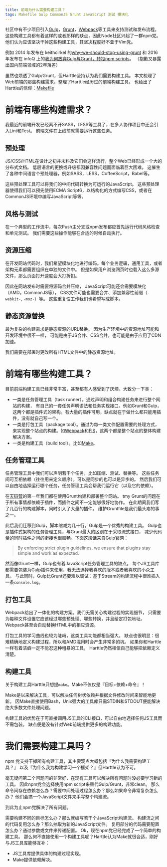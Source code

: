 ```yaml
---
title: 前端为什么需要构建工具？
tags: Makefile Gulp CommonJS Grunt JavaScript 测试 模块化
---
```


社区中有不少项目引入[Gulp][gulp]，[Grunt][grunt]，[Webpack][webpack]等工具来支持测试和发布流程。
这些构建工具都有着这样的或者那样的缺点，因此Node社区兴起了一群npm党。
他们认为应该坚决干掉这些构建工具，其坚决程度好不亚于Vim党。

例如 2014 年发布在 keithcirkel 的[why-we-should-stop-using-grunt][why]
和 2016 年发布在 infoQ 上的[我为何放弃Gulp与Grunt，转投npm scripts][gulp-infoq]。
（抱歉又暴露出国内前端领域的2年落差）

虽然也烦透了Gulp/Grunt，但Harttle坚持认为我们需要构建工具。
本文梳理了Web前端的那些构建需求，整理了Harttle经历过的前端构建工具。
也给出了Harttle的信仰：[Makefile][make]

<!--more-->

# 前端有哪些构建需求？

我最近的前端开发已经离不开SASS，LESS等工具了，在多人协作项目中还会引入Lint和Test。
前端文件在上线前就需要运行这些任务。

## 预处理

JS/CSS/HTML在设计之初并未料及它们会这样流行，整个Web已经形成一个大的分布式文档。
低层语言的更换或升级都因兼容性问题而面临着巨大困难。
这催生了各种中间语言个预处理器，例如SASS，LESS，CoffeeScript，Babel等。

这些预处理工具可以将我们的中间代码转换为可运行的JavaScript。
这些预处理器使得我们可以预先使用ECMA Script6，以结构化的方式编写CSS，或者在CommonJS环境中编写JavaScript等等。

## 风格与测试

在一个典型的工作流中，每次Push主分支或npm发布都应首先运行代码风格检查和单元测试。
我们需要这些操作能够在合适的时候自动执行。

## 资源压缩

在开发网站代码时，我们希望模块化地进行编码。每个业务逻辑，通用工具，或者架构元素都需要组织在单独的文件中。
但是如果用户浏览网页时也载入这么多源文件，那么页面打开速度会大打折扣。

因此在网站发布时需要将源码合并压缩，
JavaScript可能还会需要模块化（AMD，CommonJS等），
CSS文件可能也需要合并、添加兼容性前缀（`-webkit-`, `-moz-`）等。
这些重复性工作我们也希望写成脚本。

## 静态资源替换

最为复杂的构建需求是静态资源的URL替换。
因为生产环境中的资源地址可能和开发环境中很不一样，
可能是由于JS合并、CSS合并，也可能是由于应用了CDN加速。

我们需要在部署时更改所有HTML文件中的静态资源地址。

# 前端有哪些构建工具？

目前前端构建工具已经非常丰富，甚至都有人感受到了厌烦。大致分一下类：

* 一类是任务管理工具（task runner）。通过声明和组合构建任务来进行整个网站的构建，
有自己的一套任务声明语法和任务实现接口。例如Grunt和Gulp，这两个都是插件式的架构。有大量的插件可用，缺点就在于做什么都只能用插件，没有就自己写一个。
* 一类是打包工具（package tool）。通过为每一类文件配置需要的处理方式，来实现整个站点的构建。如[Webpack][webpack]和[FIS][fis]，这两个都是整个站点的整体构建解决方案。
* 一类是构建工具（build tool）。比如[Make][make]。

## 任务管理工具

任务管理工具中我们可以声明若干个任务，比如压缩、测试、替换等。
这些任务间可互相依赖（往往用来定义顺序），可以是同步的也可以是异步的。
然后我们可以自由地选择运行哪个任务，任务管理工具会帮我们运行它（以及它的依赖）。

在[天码营][tmy]的第一年我们都在使用Grunt构建和部署整个网站。
tmy
Grunt的问题在于所有事情都依赖于插件，而插件之间不一定能够很好地协作。
在此期间我们写了几百行的构建脚本，同时引入了大量的插件。
维护Gruntfile是我们最头疼的事之一。

此后我们迁移到Gulp，脚本缩减为几十行，Gulp是一个优秀的构建工具。
Gulp也是插件式架构的任务管理工具，与Grunt最大的区别在于采取流式接口，
减少代码量的同时插件之间的衔接也很顺畅。下面这段话来自Gulp官网：

> By enforcing strict plugin guidelines, we ensure that plugins stay simple and work as expected.

然而像Grunt一样，Gulp也有着JavaScript任务管理工具的缺点。
每个JS工具库都需要包装为Gulp插件来使用，我无法选择我喜欢的版本或者我喜欢的小众工具。
与此同时，Gulp比Grunt还要难以调试：基于Stream的构建流程中很难插入一条`console.log`。

## 打包工具

Webpack给出了一体化的构建方案。我们无需关心构建过程的实现细节，
只需要为每种文件设置它应该经过哪些预处理、哪些转换，并且给定打包地址。
Webpack甚至会自动替换HTML中的相应资源。

打包工具的学习曲线也较为陡峭，这类工具功能都相当强大。
缺点也很明显：很难精确地定义构建过程，所以和AMD混用时会产生非常多的坑。
如果你和Harttle一样有着洁癖一定不能忍这种粗暴的工具，
Harttle仍然相信自己能够把依赖定义清楚。

## 构建工具

关于构建工具Harttle只想提`make`。Make不仅仅是『目标+依赖+命令』！

Make是以来解决工具，可以解决任何树状依赖并根据文件修改时间来智能地更新。
因Make直接使用Bash，Unix强大的工具库只需STDIN和STDOUT便能解决绝大多数文件处理问题。

构建工具的优势在于可直接调用JS工具的CLI接口，可以自由地选择任何JS工具而不需包装。
缺点便是没有针对Web前端提供更多的构建功能。

# 我们需要构建工具吗？

npm 党支持干掉所有构建工具，其主要观点大概包括『为什么我需要构建工具？』
以及『为什么我为构建学习一个框架？』但Harttle认为不可。

毫无疑问第二个问题问的非常好，在现有工具可以解决所有问题时没必要学习新的工具。
因此npm党会选择使用npm script来替代Gulp/Grunt，非常clean。
那么命令间存在依赖怎么办？需要中间处理过程怎么办？那么如果命令非常复杂怎么办？
他们会搞一个JavaScript文件来手写整个构建流。

到此为止npm党解决了所有问题。

需要构建不同的目标怎么办？那么就编写若干个JavaScript构建流。
构建流之间的代码复用怎么办？那么抽取为新的JavaScript文件。
复用部分的代码需要配置怎么办？通过参数或文件来传递配置。
Ok，现在npm党已经完成了一个简单的构建工具。
那么何不直接使用一个构建工具呢？Harttle认为Make就很合适，刚好与JS工具库能够互补：

* JS工具库提供具体的构建过程实现。
* Make提供依赖解决。

[tmy]: https://www.tianmaying.com
[why]: https://www.keithcirkel.co.uk/why-we-should-stop-using-grunt/
[gulp-infoq]: http://www.infoq.com/cn/news/2016/02/gulp-grunt-npm-scripts-part1
[make]: http://www.gnu.org/software/make/manual/make.html
[gulp]: http://gulpjs.com/
[grunt]: http://gruntjs.com/
[webpack]: https://webpack.github.io/docs/
[fis]: http://fis.baidu.com/

